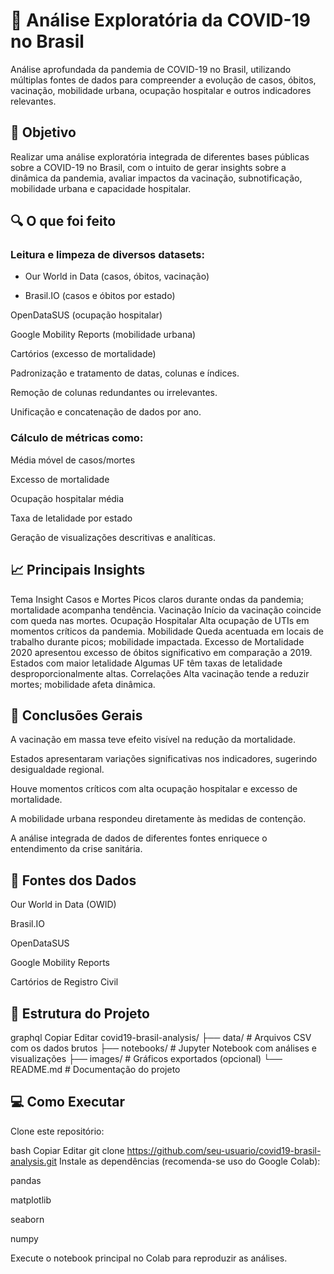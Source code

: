 # 🦠 Análise Exploratória da COVID-19 no Brasil
Análise aprofundada da pandemia de COVID-19 no Brasil, utilizando múltiplas fontes de dados para compreender a evolução de casos, óbitos, vacinação, mobilidade urbana, ocupação hospitalar e outros indicadores relevantes.

## 🎯 Objetivo

Realizar uma análise exploratória integrada de diferentes bases públicas sobre a COVID-19 no Brasil, com o intuito de gerar insights sobre a dinâmica da pandemia, avaliar impactos da vacinação, subnotificação, mobilidade urbana e capacidade hospitalar.

## 🔍 O que foi feito
### Leitura e limpeza de diversos datasets:

- Our World in Data (casos, óbitos, vacinação)

- Brasil.IO (casos e óbitos por estado)

OpenDataSUS (ocupação hospitalar)

Google Mobility Reports (mobilidade urbana)

Cartórios (excesso de mortalidade)

Padronização e tratamento de datas, colunas e índices.

Remoção de colunas redundantes ou irrelevantes.

Unificação e concatenação de dados por ano.

### Cálculo de métricas como:

Média móvel de casos/mortes

Excesso de mortalidade

Ocupação hospitalar média

Taxa de letalidade por estado

Geração de visualizações descritivas e analíticas.

## 📈 Principais Insights
Tema	Insight
Casos e Mortes	Picos claros durante ondas da pandemia; mortalidade acompanha tendência.
Vacinação	Início da vacinação coincide com queda nas mortes.
Ocupação Hospitalar	Alta ocupação de UTIs em momentos críticos da pandemia.
Mobilidade	Queda acentuada em locais de trabalho durante picos; mobilidade impactada.
Excesso de Mortalidade	2020 apresentou excesso de óbitos significativo em comparação a 2019.
Estados com maior letalidade	Algumas UF têm taxas de letalidade desproporcionalmente altas.
Correlações	Alta vacinação tende a reduzir mortes; mobilidade afeta dinâmica.

## 🧠 Conclusões Gerais
A vacinação em massa teve efeito visível na redução da mortalidade.

Estados apresentaram variações significativas nos indicadores, sugerindo desigualdade regional.

Houve momentos críticos com alta ocupação hospitalar e excesso de mortalidade.

A mobilidade urbana respondeu diretamente às medidas de contenção.

A análise integrada de dados de diferentes fontes enriquece o entendimento da crise sanitária.

## 🔗 Fontes dos Dados
Our World in Data (OWID)

Brasil.IO

OpenDataSUS

Google Mobility Reports

Cartórios de Registro Civil

## 📁 Estrutura do Projeto
graphql
Copiar
Editar
covid19-brasil-analysis/
├── data/                  # Arquivos CSV com os dados brutos
├── notebooks/             # Jupyter Notebook com análises e visualizações
├── images/                # Gráficos exportados (opcional)
└── README.md              # Documentação do projeto

## 💻 Como Executar
Clone este repositório:

bash
Copiar
Editar
git clone https://github.com/seu-usuario/covid19-brasil-analysis.git
Instale as dependências (recomenda-se uso do Google Colab):

pandas

matplotlib

seaborn

numpy

Execute o notebook principal no Colab para reproduzir as análises.

